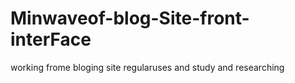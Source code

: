 # Minwaveof-blog-Site-front-interFace
working frome bloging site regularuses and study and researching
